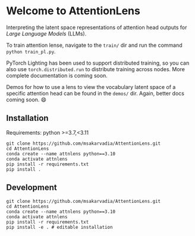 # Welcome to AttentionLens
Interpreting the latent space representations of attention head outputs for _Large Language Models_ (LLMs).

To train attention lense, navigate to the `train/` dir and run the command `python train_pl.py`.

PyTorch Lighting has been used to support distributed training, so you can also use `torch.distributed.run` to distribute training across nodes. More complete documentation is coming soon.

Demos for how to use a lens to view the vocabulary latent space of a specific attention head can be found in the `demos/` dir. Again, better docs coming soon. :smile:

## Installation
Requirements: python >=3.7,<3.11

```shell
git clone https://github.com/msakarvadia/AttentionLens.git
cd AttentionLens
conda create --name attnlens python==3.10
conda activate attnlens
pip install -r requirements.txt
pip install .
```

## Development
```shell
git clone https://github.com/msakarvadia/AttentionLens.git
cd AttentionLens
conda create --name attnlens python==3.10
conda activate attnlens
pip install -r requirements.txt
pip install -e . # editable installation
```
